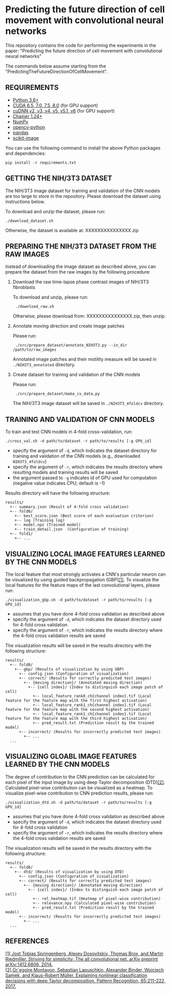 # Predicting the future direction of cell movement with convolutional neural networks
This repository contains the code for performing the experiments in the paper: "Predicting the future direction of cell movement with convolutional neural networks"

The commands below assume starting from the "PredictingTheFutureDirectionOfCellMovement".

REQUIREMENTS
-------------
* [Python 3.6+](https://www.python.org/downloads/)
* [CUDA 6.5, 7.0, 7.5, 8.0](https://developer.nvidia.com/cuda-zone) (for GPU support)
* [cuDNN v2, v3, v4, v5, v5.1, v6](https://developer.nvidia.com/cudnn) (for GPU support)
* [Chainer 1.24+](https://chainer.org/)
* [NumPy](http://www.numpy.org/)
* [opencv-python](https://pypi.org/project/opencv-python/)
* [pandas](https://pandas.pydata.org/getpandas.html)
* [scikit-image](https://scikit-image.org/)

You can use the following command to install the above Python packages and dependencies:

    pip install -r requirements.txt


GETTING THE NIH/3T3 DATASET
----------------------------
The NIH/3T3 image dataset for training and validation of the CNN models are too large to store in the repository. Please download the dataset using instructions below.

To download and unzip the dataset, please run:

    ./download_dataset.sh

Otherwise, the dataset is available at: XXXXXXXXXXXXXXX.zip


PREPARING THE NIH/3T3 DATASET FROM THE RAW IMAGES
---------------------------------------------------
Instead of downloading the image dataset as described above, you can prepare the dataset from the raw images by the following procedure:

1. Download the raw time-lapse phase contrast images of NIH/3T3 fibroblasts

    To download and unzip, please run:

        ./download_raw.sh

    Otherwise, please download from: XXXXXXXXXXXXXXX.zip, then unzip.

2. Annotate moving direction and create image patches

    Please run:

        ./src/prepare_dataset/annotate_NIH3T3.py --in_dir /path/to/raw_images

    Annotated image patches and their motility measure will be saved in `./NIH3T3_annotated` directory.

3. Create dataset for training and validation of the CNN models

    Please run:

        ./src/prepare_dataset/make_cv_data.py

    The NIH/3T3 image dataset will be saved in `./NIH3T3_4foldcv` directory.


TRAINING AND VALIDATION OF CNN MODELS
--------------------------------------
To train and test CNN models in 4-fold cross-validation, run:

    ./cross_val.sh -d path/to/dataset -r path/to/results [-g GPU_id]

  * specify the argument of `-d`, which indicates the dataset directory for training and validation of the CNN models (e.g., downloaded `NIH3T3_4foldcv`)
  * specify the argument of `-r`, which indicates the results directory where resulting models and training results will be saved
  * the argument passed to `-g` indicates id of GPU used for computation (negative value indicates CPU; default is -1)

Results directory will have the following structure:
```
results/
  +-- summary.json (Result of 4-fold cross validation)
  +-- fold0/
    +-- best_score.json (Best score of each evaluation criterion)
    +-- log (Training log)
    +-- model.npz (Trained model)
    +-- train_detail.json  (Configuration of training)
  +-- fold1/
    +-- ...
```


VISUALIZING LOCAL IMAGE FEATURES LEARNED BY THE CNN MODELS
---------------------------------------------------------
The local feature that most strongly activates a CNN's particular neuron can be visualized by using guided backpropagation (GBP)[[1]](#ref1). To visualize the local features for the feature maps of the last convolutional layers, please run:

    ./visualization_gbp.sh -d path/to/dataset -r path/to/results [-g GPU_id]

  * assumes that you have done 4-fold cross validation as described above
  * specify the argument of `-d`, which indicates the dataset directory used for 4-fold cross validation
  * specify the argument of `-r`, which indicates the results directory where the 4-fold cross validation results are saved

The visualization results will be saved in the results directory with the following structure:
```
results/
  +-- fold0/
    +-- gbp/ (Results of visualization by using GBP)
      +-- config.json (Configuration of visualization)
      +-- correct/ (Results for correctly predicted test images)
        +-- {moving direction}/ (Annotated moving direction)
          +-- {cell index}/ (Index to distinguish each image patch of cell)
            +-- local_feature_rank0_ch{channel index}.tif (Local feature for the feature map with the first highest activation)
            +-- local_feature_rank1_ch{channel index}.tif (Local feature for the feature map with the second highest activation)
            +-- local_feature_rank1_ch{channel index}.tif (Local feature for the feature map with the third highest activation)
            +-- pred_result.txt (Prediction result by the trained model)
      +-- incorrect/ (Results for incorrectly predicted test images)
        +-- ...
  ...
```


VISUALIZING GLOABL IMAGE FEATURES LEARNED BY THE CNN MODELS
------------------------------------------------------------
The degree of contribution to the CNN prediction can be calculated for each pixel of the input image by using deep Taylor decomposition (DTD)[[2]](#ref2). Calculated pixel-wise contribution can be visualized as a heatmap. To visualize pixel-wise contribution to CNN prediction results, please run:

    ./visualization_dtd.sh -d path/to/dataset -r path/to/results [-g GPU_id]

  * assumes that you have done 4-fold cross validation as described above
  * specify the argument of `-d`, which indicates the dataset directory used for 4-fold cross validation
  * specify the argument of `-r`, which indicates the results directory where the 4-fold cross validation results are saved

The visualization results will be saved in the results directory with the following structure:
```
results/
  +-- fold0/
    +-- dtd/ (Results of visualization by using DTD)
      +-- config.json (Configuration of visualization)
      +-- correct/ (Results for correctly predicted test images)
        +-- {moving direction}/ (Annotated moving direction)
          +-- {cell index}/ (Index to distinguish each image patch of cell)
            +-- rel_heatmap.tif (Heatmap of pixel-wise contribution)
            +-- relevance.npy (Calculated pixel-wise contribution)
            +-- pred_result.txt (Prediction result by the trained model)
      +-- incorrect/ (Results for incorrectly predicted test images)
        +-- ...
  ...
```


REFERENCES
-----------------------
<a name="ref1"></a> [[1] Jost Tobias Springenberg, Alexey Dosovitskiy, Thomas Brox, and Martin Riedmiller. Striving for simplicity: The all convolutional net. arXiv preprint arXiv:1412.6806, 2014.](https://arxiv.org/abs/1412.6806)   
<a name="ref2"></a> [[2] Gr´egoire Montavon, Sebastian Lapuschkin, Alexander Binder, Wojciech Samek, and Klaus-Robert Müller. Explaining nonlinear classification decisions with deep Taylor decomposition. Pattern Recognition, 65:211–222, 2017.](https://www.sciencedirect.com/science/article/pii/S0031320316303582)
